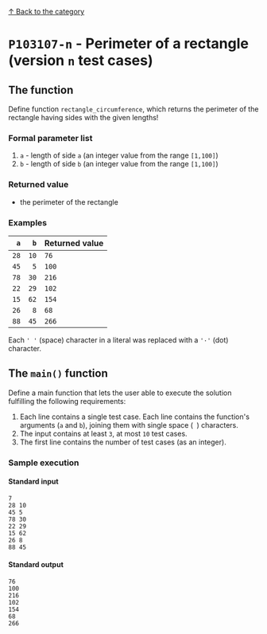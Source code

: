 [↑ Back to the category](./README.md)

# `P103107-n` - Perimeter of a rectangle (version `n` test cases)

## The function

Define function `rectangle_circumference`, which returns the perimeter of the rectangle having sides with the given lengths!


### Formal parameter list

1. `a` - length of side `a` (an integer value from the range `[1,100]`)
2. `b` - length of side `b` (an integer value from the range `[1,100]`)

### Returned value

* the perimeter of the rectangle

### Examples

| `a` | `b` | Returned value | 
| ---: | ---: | :-- | 
| `28` | `10` | `76` | 
| `45` | `5` | `100` | 
| `78` | `30` | `216` | 
| `22` | `29` | `102` | 
| `15` | `62` | `154` | 
| `26` | `8` | `68` | 
| `88` | `45` | `266` | 

Each `' '` (space) character in a literal was replaced with a  `'·'` (dot) character.

## The `main()` function

Define a main function that lets the user able to execute the solution fulfilling the following requirements:

1. Each line contains a single test case. Each line contains the function's arguments (`a` and `b`), joining them with single space (` `) characters.
1. The input contains at least `3`, at most `10` test cases.
1. The first line contains the number of test cases (as an integer).

### Sample execution

#### Standard input

```
7
28 10
45 5
78 30
22 29
15 62
26 8
88 45
```

#### Standard output

```
76
100
216
102
154
68
266
```